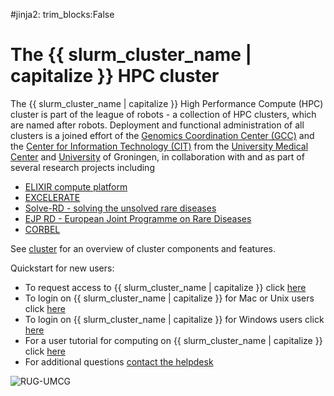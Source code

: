 #jinja2: trim_blocks:False
# The {{ slurm_cluster_name | capitalize }} HPC cluster

The {{ slurm_cluster_name | capitalize }} High Performance Compute (HPC) cluster is part of the league of robots - a collection of HPC clusters, 
which are named after robots.
Deployment and functional administration of all clusters is a joined effort of the
[Genomics Coordination Center (GCC)](http://wiki.gcc.rug.nl/)
and the 
[Center for Information Technology (CIT)](https://www.rug.nl/society-business/centre-for-information-technology/)
from the [University Medical Center](https://www.umcg.nl) and [University](https://www.rug.nl) of Groningen, 
in collaboration with and as part of several research projects including

* [ELIXIR compute platform](https://www.elixir-europe.org/platforms/compute)
* [EXCELERATE](https://www.elixir-europe.org/about-us/how-funded/eu-projects/excelerate)
* [Solve-RD - solving the unsolved rare diseases](http://solve-rd.eu/)
* [EJP RD - European Joint Programme on Rare Diseases](http://www.ejprarediseases.org/)
* [CORBEL](https://www.corbel-project.eu/home.html)

See [cluster](cluster/) for an overview of cluster components and features.

Quickstart for new users:

* To request access to {{ slurm_cluster_name | capitalize }} click [here](accounts/#request-an-account) 
* To login on {{ slurm_cluster_name | capitalize }} for Mac or Unix users click [here](logins/#how-to-start-a-session-and-connect-to-a-user-interface-server)
* To login on {{ slurm_cluster_name | capitalize }} for Windows users click [here](logins/#ssh-config-and-login-to-ui-via-jumphost-for-users-on-windows)
* For a user tutorial for computing on {{ slurm_cluster_name | capitalize }} click [here](analysis/)
* For additional questions [contact the helpdesk](contact/) 

![RUG-UMCG](img/RUGUMCGduobrand.png)
